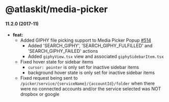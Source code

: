 # @atlaskit/media-picker

#### 11.2.0 (2017-11)

  * **feat:**
    * Added GIPHY file picking support to Media Picker Popup [#514](https://bitbucket.org/atlassian/mediakit-web/pull-requests/514/giphy-in-mediapicker/diff)
      * Added 'SEARCH_GIPHY', 'SEARCH_GIPHY_FULFILLED' and 'SEARCH_GIPHY_FAILED' actions
      * Added `giphyView.tsx` view and associated `giphySidebarItem.tsx`
    * Fixed hover state for sidebar items
      * `cursor: pointer` is only set for inactive sidebar items
      * background hover state is only set for inactive sidebar items
    * Fixed request being sent to `/picker/service/{serviceName}/{accountId}/folder` when there were no connected accounts and/or the service selected was NOT dropbox or google